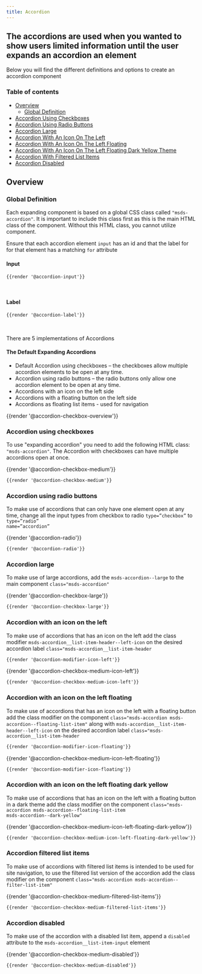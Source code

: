 ```yaml
---
title: Accordion
---
```


## The accordions are used when you wanted to show users limited information until the user expands an accordion an element
Below you will find the different definitions and options to create an accordion component

### Table of contents

<div class="row">
    <div class="col-12">
        <ul class="document__unordered-list">
            <li class="document__unordered-list-item"> 
                 <a class="msds-link" href="#overview">Overview</a>
                 <ul>
                    <li class="document__unordered-list-item"> 
                        <a class="msds-link" href="#global-definition">Global Definition</a>
                    </li>
                 </ul>
            </li>
            <li class="document__unordered-list-item">
                  <a class="msds-link" href="#accordion-using-checkboxes">Accordion Using Checkboxes</a>
            </li>
            <li class="document__unordered-list-item">
                  <a class="msds-link" href="#accordion-using-radio-buttons">Accordion Using Radio Buttons</a>
            </li>
            <li class="document__unordered-list-item">
                  <a class="msds-link" href="#accordion-large">Accordion Large</a>
            </li>
            <li class="document__unordered-list-item">
                  <a class="msds-link" href="#accordion-with-an-icon-on-the-left">Accordion With An Icon On The Left</a>
            </li>
            <li class="document__unordered-list-item">
                  <a class="msds-link" href="#accordion-with-an-icon-on-the-left-floating">Accordion With An Icon On The Left Floating</a>
            </li>
            <li class="document__unordered-list-item">
                  <a class="msds-link" href="#accordion-with-an-icon-on-the-left-floating-dark-yellow">Accordion With An Icon On The Left Floating Dark Yellow Theme</a>
            </li>
            <li class="document__unordered-list-item">
                  <a class="msds-link" href="#accordion-filtered-list-items">Accordion With Filtered List Items</a>
            </li>
            <li class="document__unordered-list-item">
                  <a class="msds-link" href="#accordion-disabled">Accordion Disabled</a>
            </li>
        </ul>
    </div>
</div>

## Overview

### Global Definition
Each expanding component is based on a global CSS class called <code>"msds-accordion"</code>. It is important to include this class first as this is the main HTML class of the component. Without this HTML class, you cannot utilize component.

Ensure that each accordion element <code>input</code> has an id and that the label for for that element has a matching <code>for</code> attribute

#### Input

``` html
{{render '@accordion-input'}}
```

<br>

#### Label

``` html
{{render '@accordion-label'}}
```

<br>

There are 5 implementations of Accordions

#### The Default Expanding Accordions

* Default Accordion using checkboxes – the checkboxes allow multiple accordion elements to be open at any time.
* Accordion using radio buttons – the radio buttons only allow one accordion element to be open at any time.
* Accordions with an icon on the left side
* Accordions with a floating button on the left side
* Accordions as floating list items - used for navigation

<div class="element-preview">
  <div class="element-preview__inner">{{render '@accordion-checkbox-overview'}}</div>
</div>

### Accordion using checkboxes

To use "expanding accordion" you need to add the following HTML class: <code>"msds-accordion"</code>.
The Accordion with checkboxes can have multiple accordions open at once.

<div class="element-preview">
  <div class="element-preview__inner">{{render '@accordion-checkbox-medium'}}</div>
</div>

``` html
{{render '@accordion-checkbox-medium'}}
```

### Accordion using radio buttons

To make use of accordions that can only have one element open at any time, change all the input types from checkbox to radio <code>type=”checkbox”</code> to <code>type=”radio” name=”accordion”</code>

<div class="element-preview">
  <div class="element-preview__inner">{{render '@accordion-radio'}}</div>
</div>

``` html
{{render '@accordion-radio'}}
```

### Accordion large

To make use of large accordions, add the <code>msds-accordion--large</code> to the main component <code>class="msds-accordion"</code>

<div class="element-preview">
  <div class="element-preview__inner">{{render '@accordion-checkbox-large'}}</div>
</div>

``` html
{{render '@accordion-checkbox-large'}}
```

### Accordion with an icon on the left

To make use of accordions that has an icon on the left add the class modifier <code>msds-accordion__list-item-header\--left-icon</code> on the desired accordion label <code>class="msds-accordion__list-item-header</code>

``` html
{{render '@accordion-modifier-icon-left'}}
```

<div class="element-preview">
  <div class="element-preview__inner">{{render '@accordion-checkbox-medium-icon-left'}}</div>
</div>

``` html
{{render '@accordion-checkbox-medium-icon-left'}}
```

### Accordion with an icon on the left floating

To make use of accordions that has an icon on the left with a floating button add the class modifier on the component <code>class="msds-accordion msds-accordion\--floating-list-item"</code> along with <code>msds-accordion__list-item-header\--left-icon</code> on the desired accordion label <code>class="msds-accordion__list-item-header</code>

``` html
{{render '@accordion-modifier-icon-floating'}}
```

<div class="element-preview">
  <div class="element-preview__inner">{{render '@accordion-checkbox-medium-icon-left-floating'}}</div>
</div>

``` html
{{render '@accordion-modifier-icon-floating'}}
```

### Accordion with an icon on the left floating dark yellow

To make use of accordions that has an icon on the left with a floating button in a dark theme add the class modifier on the component <code>class="msds-accordion msds-accordion\--floating-list-item msds-accordion\--dark-yellow"</code>

<div class="element-preview-dark">
  <div class="element-preview__inner">{{render '@accordion-checkbox-medium-icon-left-floating-dark-yellow'}}</div>
</div>

``` html
{{render '@accordion-checkbox-medium-icon-left-floating-dark-yellow'}}
```

### Accordion filtered list items

To make use of accordions with filtered list items is intended to be used for site navigation, to use the filtered list version of the accordion add the class modifier on the component <code>class="msds-accordion msds-accordion\--filter-list-item"</code>

<div class="element-preview">
  <div class="element-preview__inner">{{render '@accordion-checkbox-medium-filtered-list-items'}}</div>
</div>

``` html
{{render '@accordion-checkbox-medium-filtered-list-items'}}
```

### Accordion disabled

To make use of the accordion with a disabled list item, append a <code>disabled</code> attribute to the <code>msds-accordion__list-item-input</code> element

<div class="element-preview">
  <div class="element-preview__inner">{{render '@accordion-checkbox-medium-disabled'}}</div>
</div>

``` html
{{render '@accordion-checkbox-medium-disabled'}}
```

<script>
  //Iniliazes JS each time a user changes the page - this is for fractle v1.3.0
  dispatchEvent(new Event('load'));
</script>